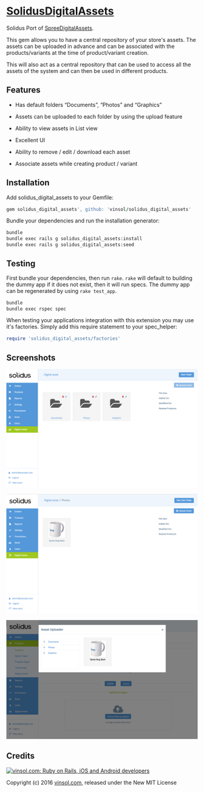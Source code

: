 [SolidusDigitalAssets](https://github.com/vinsol/solidus_digital_assets)
==================

Solidus Port of [SpreeDigitalAssets](https://github.com/vinsol-spree-contrib/spree_digital_assets).

This gem allows you to have a central repository of your store's assets. The assets can be uploaded
in advance and can be associated with the products/variants at the time of product/variant
creation.

This will also act as a central repository that can be used to access all the assets of the system
and can then be used in different products.

## Features

* Has default folders “Documents”, “Photos” and “Graphics”

* Assets can be uploaded to each folder by using the upload feature

* Ability to view assets in List view

* Excellent UI

* Ability to remove / edit / download each asset

* Associate assets while creating product / variant


Installation
------------

Add solidus_digital_assets to your Gemfile:

```ruby
gem solidus_digital_assets', github: 'vinsol/solidus_digital_assets'
```

Bundle your dependencies and run the installation generator:

```shell
bundle
bundle exec rails g solidus_digital_assets:install
bundle exec rails g solidus_digital_assets:seed
```

Testing
-------

First bundle your dependencies, then run `rake`. `rake` will default to building the dummy app if it does not exist, then it will run specs. The dummy app can be regenerated by using `rake test_app`.

```shell
bundle
bundle exec rspec spec
```

When testing your applications integration with this extension you may use it's factories.
Simply add this require statement to your spec_helper:

```ruby
require 'solidus_digital_assets/factories'
```

Screenshots
-----------
![Root Folder](/Screenshots/1.png?raw=True "Root Folder")

![Asset Folder](/Screenshots/2.png?raw=True "Asset Folder")

![Associate Asset](/Screenshots/3.png?raw=True "Associate Asset")

Credits
-------

[![vinsol.com: Ruby on Rails, iOS and Android developers](http://vinsol.com/vin_logo.png "Ruby on Rails, iOS and Android developers")](http://vinsol.com)

Copyright (c) 2016 [vinsol.com](http://vinsol.com "Ruby on Rails, iOS and Android developers"), released under the New MIT License
